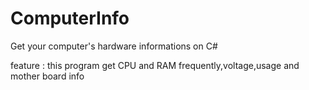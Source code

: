 # ComputerInfo
Get your computer's hardware informations on C#

feature : this program get CPU and RAM frequently,voltage,usage and mother board info

